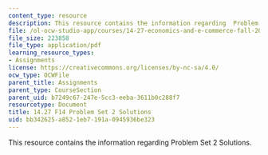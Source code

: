 ```yaml
---
content_type: resource
description: This resource contains the information regarding  Problem Set 2 Solutions.
file: /ol-ocw-studio-app/courses/14-27-economics-and-e-commerce-fall-2014/bb342625a8521eb7191a0945936be323_MIT14_27F14_pset2_sol.pdf
file_size: 223858
file_type: application/pdf
learning_resource_types:
- Assignments
license: https://creativecommons.org/licenses/by-nc-sa/4.0/
ocw_type: OCWFile
parent_title: Assignments
parent_type: CourseSection
parent_uid: b7249c67-247e-5cc3-eeba-3611b0c288f7
resourcetype: Document
title: 14.27 F14 Problem Set 2 Solutions
uid: bb342625-a852-1eb7-191a-0945936be323
---
```

This resource contains the information regarding  Problem Set 2 Solutions.